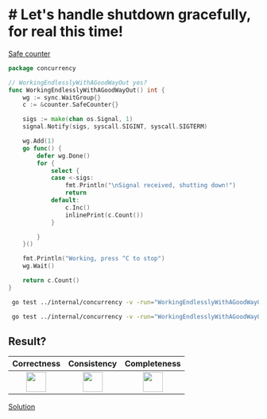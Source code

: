 # # Let's handle shutdown gracefully, for real this time!

[Safe counter](counter/safe.md)

```go
package concurrency

// WorkingEndlesslyWithAGoodWayOut yes?
func WorkingEndlesslyWithAGoodWayOut() int {
	wg := sync.WaitGroup{}
	c := &counter.SafeCounter{}

	sigs := make(chan os.Signal, 1)
	signal.Notify(sigs, syscall.SIGINT, syscall.SIGTERM)

	wg.Add(1)
	go func() {
		defer wg.Done()
		for {
			select {
			case <-sigs:
				fmt.Println("\nSignal received, shutting down!")
				return
			default:
				c.Inc()
				inlinePrint(c.Count())
			}

		}
	}()

	fmt.Println("Working, press ^C to stop")
	wg.Wait()

	return c.Count()
}
```

```bash
 go test ../internal/concurrency -v -run="WorkingEndlesslyWithAGoodWayOut$" 
```

```bash
 go test ../internal/concurrency -v -run="WorkingEndlesslyWithAGoodWayOut$" -race 
```

## Result?

|                                                   Correctness                                                    |                                                   Consistency                                                    |                                                   Completeness                                                   |
|:----------------------------------------------------------------------------------------------------------------:|:----------------------------------------------------------------------------------------------------------------:|:----------------------------------------------------------------------------------------------------------------:|
| <img height="40" src="/Users/RGurevitch/workspace/talk/golang-concurrency/docs/images/question.svg" width="40"/> | <img height="40" src="/Users/RGurevitch/workspace/talk/golang-concurrency/docs/images/question.svg" width="40"/> | <img height="40" src="/Users/RGurevitch/workspace/talk/golang-concurrency/docs/images/question.svg" width="40"/> |

[Solution](example_7_solution.md)